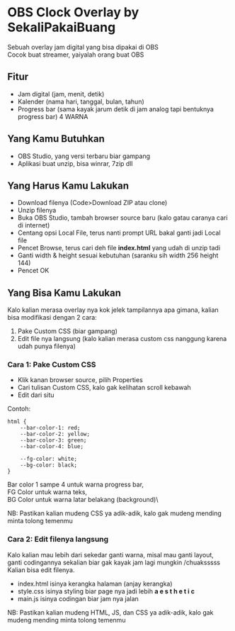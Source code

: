 # OBS Clock Overlay by SekaliPakaiBuang
Sebuah overlay jam digital yang bisa dipakai di OBS\
Cocok buat streamer, yaiyalah orang buat OBS
## Fitur
- Jam digital (jam, menit, detik)
- Kalender (nama hari, tanggal, bulan, tahun)
- Progress bar (sama kayak jarum detik di jam analog tapi bentuknya progress bar) 4 WARNA
## Yang Kamu Butuhkan
 - OBS Studio, yang versi terbaru biar gampang
 - Aplikasi buat unzip, bisa winrar, 7zip dll
## Yang Harus Kamu Lakukan
 - Download filenya (Code>Download ZIP atau clone)
 - Unzip filenya
 - Buka OBS Studio, tambah browser source baru (kalo gatau caranya cari di internet)
 - Centang opsi Local File, terus nanti prompt URL bakal ganti jadi Local file
 - Pencet Browse, terus cari deh file **index.html** yang udah di unzip tadi
 - Ganti width & height sesuai kebutuhan (saranku sih width 256 height 144)
 - Pencet OK
## Yang Bisa Kamu Lakukan
Kalo kalian merasa overlay nya kok jelek tampilannya apa gimana, kalian bisa modifikasi dengan 2 cara:
1. Pake Custom CSS (biar gampang)
2. Edit file nya langsung (kalo kalian merasa custom css nanggung karena udah punya filenya)
### Cara 1: Pake Custom CSS
- Klik kanan browser source, pilih Properties
- Cari tulisan Custom CSS, kalo gak kelihatan scroll kebawah
- Edit dari situ

Contoh:

    html {
    	--bar-color-1: red;
    	--bar-color-2: yellow;
    	--bar-color-3: green;
    	--bar-color-4: blue;
    	
    	--fg-color: white;
    	--bg-color: black;
    }
Bar color 1 sampe 4 untuk warna progress bar,\
FG Color untuk warna teks,\
BG Color untuk warna latar belakang (background)\

NB: Pastikan kalian mudeng CSS ya adik-adik, kalo gak mudeng mending minta tolong temenmu
### Cara 2: Edit filenya langsung
Kalo kalian mau lebih dari sekedar ganti warna, misal mau ganti layout,\
ganti codingannya sekalian biar gak kayak jam lagi mungkin /chuaksssss
Kalian bisa edit filenya.

- index.html isinya kerangka halaman (anjay kerangka)
- style.css isinya styling biar page nya jadi lebih **a e s t h e t i c**
- main.js isinya codingan biar jam nya jalan

NB: Pastikan kalian mudeng HTML, JS, dan CSS ya adik-adik, kalo gak mudeng mending minta tolong temenmu
